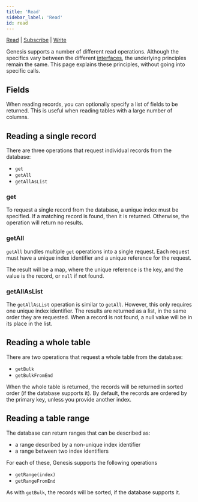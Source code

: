 ```yaml
---
title: 'Read'
sidebar_label: 'Read'
id: read
---
```


[Read](/database/database-concepts/read/)  | [Subscribe](/database/database-concepts/subscribe/) |  [Write](/database/database-concepts/write/) 

Genesis supports a number of different read operations. Although the specifics vary between the different [interfaces](/database/types-of-api/types-of-api/), the underlying principles remain the same. This page explains these principles, without going into specific calls.

Fields[​](/database/database-concepts/read/#fieldsdirect-link-to-heading)
----------------------------------------------------------------------------------------------------------------------------------------

When reading records, you can optionally specify a list of fields to be returned. This is useful when reading tables with a large number of columns.

Reading a single record[​](/database/database-concepts/read/#reading-a-single-recorddirect-link-to-heading)
--------------------------------------------------------------------------------------------------------------------------------------------------------------------------

There are three operations that request individual records from the database:

-   `get`
-   `getAll`
-   `getAllAsList`

### get[​](/database/database-concepts/read/#getdirect-link-to-heading)

To request a single record from the database, a unique index must be specified. If a matching record is found, then it is returned. Otherwise, the operation will return no results.

### getAll[​](/database/database-concepts/read/#getalldirect-link-to-heading)

`getAll` bundles multiple `get` operations into a single request. Each request must have a unique index identifier and a unique reference for the request. 

The result will be a map, where the unique reference is the key, and the value is the record, or `null` if not found.

### getAllAsList[​](/database/database-concepts/read/#getallaslistdirect-link-to-heading)

The `getAllAsList` operation is similar to `getAll`. However, this only requires one unique index identifier. The results are returned as a list, in the same order they are requested. When a record is not found, a null value will be in its place in the list.

Reading a whole table[​](/database/database-concepts/read/#reading-a-whole-tabledirect-link-to-heading)
----------------------------------------------------------------------------------------------------------------------------------------------------------------------

There are two operations that request a whole table from the database:

-   `getBulk`
-   `getBulkFromEnd`

When the whole table is returned, the records will be returned in sorted order (if the database supports it). By default, the records are ordered by the primary key, unless you provide another index.

Reading a table range[​](/database/database-concepts/read/#reading-a-table-rangedirect-link-to-heading)
----------------------------------------------------------------------------------------------------------------------------------------------------------------------

The database can return ranges that can be described as:

-   a range described by a non-unique index identifier
-   a range between two index identifiers

For each of these, Genesis supports the following operations

-   `getRange(index)`
-   `getRangeFromEnd`

As with `getBulk`, the records will be sorted, if the database supports it.